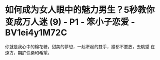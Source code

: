 # 如何成为女人眼中的魅力男生？5秒教你变成万人迷 (9) - P1 - 笨小子恋爱 - BV1ei4y1M72C

你就是我心中的棉花糖，甜美的夢想，一起牽起的雙手，誰都不要放，去眺望 在遠方，期許快樂和希望。